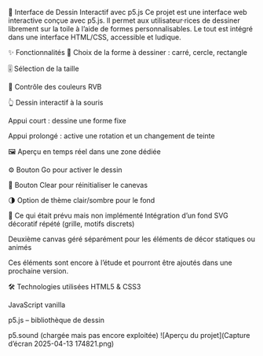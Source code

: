 🎨 Interface de Dessin Interactif avec p5.js
Ce projet est une interface web interactive conçue avec p5.js. Il permet aux utilisateur·rices de dessiner librement sur la toile à l’aide de formes personnalisables. Le tout est intégré dans une interface HTML/CSS, accessible et ludique.

✨ Fonctionnalités
🎯 Choix de la forme à dessiner : carré, cercle, rectangle

🎚️ Sélection de la taille

🎨 Contrôle des couleurs RVB

👆 Dessin interactif à la souris

Appui court : dessine une forme fixe

Appui prolongé : active une rotation et un changement de teinte

🖼️ Aperçu en temps réel dans une zone dédiée

⚙️ Bouton Go pour activer le dessin

🧼 Bouton Clear pour réinitialiser le canevas

🌗 Option de thème clair/sombre pour le fond

🚧 Ce qui était prévu mais non implémenté
Intégration d’un fond SVG décoratif répété (grille, motifs discrets)

Deuxième canvas géré séparément pour les éléments de décor statiques ou animés

Ces éléments sont encore à l’étude et pourront être ajoutés dans une prochaine version.

🛠️ Technologies utilisées
HTML5 & CSS3

JavaScript vanilla

p5.js – bibliothèque de dessin

p5.sound (chargée mais pas encore exploitée)
![Aperçu du projet](Capture d’écran 2025-04-13 174821.png)
